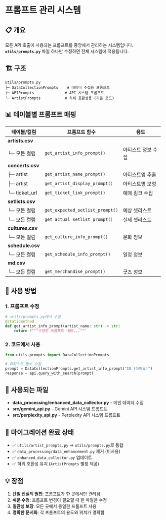 # 프롬프트 관리 시스템

## 📋 개요

모든 API 호출에 사용되는 프롬프트를 중앙에서 관리하는 시스템입니다.
**`utils/prompts.py`** 파일 하나만 수정하면 전체 시스템에 적용됩니다.

## 🏗️ 구조

```
utils/prompts.py
├─ DataCollectionPrompts    # 데이터 수집용 프롬프트
├─ APIPrompts              # API 시스템 프롬프트  
└─ ArtistPrompts           # 하위 호환성용 (기존 코드)
```

## 📊 테이블별 프롬프트 매핑

| 테이블/컬럼 | 프롬프트 함수 | 용도 |
|-------------|---------------|------|
| **artists.csv** | | |
| └─ 모든 컬럼 | `get_artist_info_prompt()` | 아티스트 정보 수집 |
| **concerts.csv** | | |  
| ├─ artist | `get_artist_name_prompt()` | 아티스트명 추출 |
| ├─ artist | `get_artist_display_prompt()` | 아티스트명 보정 |
| └─ ticket_url | `get_ticket_link_prompt()` | 예매 링크 수집 |
| **setlists.csv** | | |
| └─ 모든 컬럼 | `get_expected_setlist_prompt()` | 예상 셋리스트 |
| └─ 모든 컬럼 | `get_actual_setlist_prompt()` | 실제 셋리스트 |
| **cultures.csv** | | |
| └─ 모든 컬럼 | `get_culture_info_prompt()` | 문화 정보 |
| **schedule.csv** | | |
| └─ 모든 컬럼 | `get_schedule_info_prompt()` | 일정 정보 |
| **md.csv** | | |
| └─ 모든 컬럼 | `get_merchandise_prompt()` | 굿즈 정보 |

## 🔧 사용 방법

### 1. 프롬프트 수정
```python
# utils/prompts.py에서 수정
@staticmethod
def get_artist_info_prompt(artist_name: str) -> str:
    return f"""수정된 프롬프트 내용..."""
```

### 2. 코드에서 사용
```python
from utils.prompts import DataCollectionPrompts

# 아티스트 정보 수집
prompt = DataCollectionPrompts.get_artist_info_prompt("IU (아이유)")
response = api.query_with_search(prompt)
```

## 📁 사용되는 파일

- **data_processing/enhanced_data_collector.py** - 메인 데이터 수집
- **src/gemini_api.py** - Gemini API 시스템 프롬프트  
- **src/perplexity_api.py** - Perplexity API 시스템 프롬프트

## 🔄 마이그레이션 완료 상태

- ✅ `utils/artist_prompts.py` → `utils/prompts.py`로 통합
- ✅ `data_processing/data_enhancement.py` 제거 (미사용)
- ✅ `enhanced_data_collector.py` 업데이트
- ✅ 하위 호환성 유지 (`ArtistPrompts` 별칭 제공)

## 💡 장점

1. **단일 진실의 원천**: 프롬프트가 한 곳에서만 관리됨
2. **쉬운 수정**: 프롬프트 변경이 필요할 때 한 파일만 수정
3. **일관성 보장**: 모든 곳에서 동일한 프롬프트 사용
4. **명확한 문서화**: 각 프롬프트의 용도와 위치가 명확함